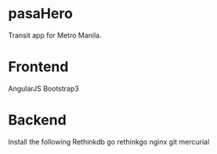 pasaHero
======

Transit app for Metro Manila.

# Frontend
AngularJS
Bootstrap3

# Backend
Install the following
Rethinkdb
go
rethinkgo
nginx
git
mercurial
